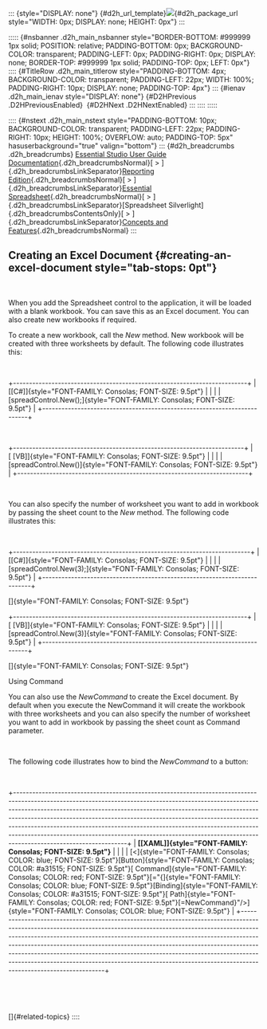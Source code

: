 ::: {style="DISPLAY: none"}
[](ms-xhelp:///?Id=d2h_url_template){#d2h_url_template}![](!package_url!){#d2h_package_url style="WIDTH: 0px; DISPLAY: none; HEIGHT: 0px"}
:::

::::: {#nsbanner .d2h_main_nsbanner style="BORDER-BOTTOM: #999999 1px solid; POSITION: relative; PADDING-BOTTOM: 0px; BACKGROUND-COLOR: transparent; PADDING-LEFT: 0px; PADDING-RIGHT: 0px; DISPLAY: none; BORDER-TOP: #999999 1px solid; PADDING-TOP: 0px; LEFT: 0px"}
:::: {#TitleRow .d2h_main_titlerow style="PADDING-BOTTOM: 4px; BACKGROUND-COLOR: transparent; PADDING-LEFT: 22px; WIDTH: 100%; PADDING-RIGHT: 10px; DISPLAY: none; PADDING-TOP: 4px"}
::: {#ienav .d2h_main_ienav style="DISPLAY: none"}
[](ms-xhelp:///?Id=7bfcfdc3-3540-43e3-b029-ceaea5fe92f5){#D2HPrevious .D2HPreviousEnabled}  [](ms-xhelp:///?Id=85aff374-9a82-4493-b06c-55dc2d7cc67a){#D2HNext .D2HNextEnabled}
:::
::::
:::::

:::: {#nstext .d2h_main_nstext style="PADDING-BOTTOM: 10px; BACKGROUND-COLOR: transparent; PADDING-LEFT: 22px; PADDING-RIGHT: 10px; HEIGHT: 100%; OVERFLOW: auto; PADDING-TOP: 5px" hasuserbackground="true" valign="bottom"}
::: {#d2h_breadcrumbs .d2h_breadcrumbs}
[Essential Studio User Guide Documentation](ms-xhelp:///?Id=12457748-09e3-4d74-a240-8e049cedf030){.d2h_breadcrumbsNormal}[ \> ]{.d2h_breadcrumbsLinkSeparator}[Reporting Edition](ms-xhelp:///?Id=027aa5b6-6676-4f93-ad23-c20e8c45792e){.d2h_breadcrumbsNormal}[ \> ]{.d2h_breadcrumbsLinkSeparator}[Essential Spreadsheet](ms-xhelp:///?Id=25812fa4-b4ea-4485-bbfb-30849a783142){.d2h_breadcrumbsNormal}[ \> ]{.d2h_breadcrumbsLinkSeparator}[Spreadsheet Silverlight]{.d2h_breadcrumbsContentsOnly}[ \> ]{.d2h_breadcrumbsLinkSeparator}[Concepts and Features](ms-xhelp:///?Id=7bfcfdc3-3540-43e3-b029-ceaea5fe92f5){.d2h_breadcrumbsNormal}
:::

## Creating an Excel Document {#creating-an-excel-document style="tab-stops: 0pt"}

 

When you add the Spreadsheet control to the application, it will be loaded with a blank workbook. You can save this as an Excel document. You can also create new workbooks if required.

To create a new workbook, call the *New* method. New workbook will be created with three worksheets by default. The following code illustrates this:

 

+-------------------------------------------------------------------------+
| [\[C#\]]{style="FONT-FAMILY: Consolas; FONT-SIZE: 9.5pt"}               |
|                                                                         |
| [spreadControl.New();]{style="FONT-FAMILY: Consolas; FONT-SIZE: 9.5pt"} |
+-------------------------------------------------------------------------+

 

+------------------------------------------------------------------------+
| [ \[VB\]]{style="FONT-FAMILY: Consolas; FONT-SIZE: 9.5pt"}             |
|                                                                        |
| [spreadControl.New()]{style="FONT-FAMILY: Consolas; FONT-SIZE: 9.5pt"} |
+------------------------------------------------------------------------+

 

You can also specify the number of worksheet you want to add in workbook by passing the sheet count to the *New* method. The following code illustrates this:

 

+--------------------------------------------------------------------------+
| [\[C#\]]{style="FONT-FAMILY: Consolas; FONT-SIZE: 9.5pt"}                |
|                                                                          |
| [spreadControl.New(3);]{style="FONT-FAMILY: Consolas; FONT-SIZE: 9.5pt"} |
+--------------------------------------------------------------------------+

[]{style="FONT-FAMILY: Consolas; FONT-SIZE: 9.5pt"} 

+-------------------------------------------------------------------------+
| [ \[VB\]]{style="FONT-FAMILY: Consolas; FONT-SIZE: 9.5pt"}              |
|                                                                         |
| [spreadControl.New(3)]{style="FONT-FAMILY: Consolas; FONT-SIZE: 9.5pt"} |
+-------------------------------------------------------------------------+

[]{style="FONT-FAMILY: Consolas; FONT-SIZE: 9.5pt"} 

Using Command

You can also use the *NewCommand* to create the Excel document. By default when you execute the NewCommand it will create the workbook with three worksheets and you can also specify the number of worksheet you want to add in workbook by passing the sheet count as Command parameter.

 

The following code illustrates how to bind the *NewCommand* to a button:

 

+-----------------------------------------------------------------------------------------------------------------------------------------------------------------------------------------------------------------------------------------------------------------------------------------------------------------------------------------------------------------------------------------------------------------------------------------------------------------------------------------------------------------------+
| **[\[XAML\]]{style="FONT-FAMILY: Consolas; FONT-SIZE: 9.5pt"}**                                                                                                                                                                                                                                                                                                                                                                                                                                                       |
|                                                                                                                                                                                                                                                                                                                                                                                                                                                                                                                       |
| [\<]{style="FONT-FAMILY: Consolas; COLOR: blue; FONT-SIZE: 9.5pt"}[Button]{style="FONT-FAMILY: Consolas; COLOR: #a31515; FONT-SIZE: 9.5pt"}[ Command]{style="FONT-FAMILY: Consolas; COLOR: red; FONT-SIZE: 9.5pt"}[=\"{]{style="FONT-FAMILY: Consolas; COLOR: blue; FONT-SIZE: 9.5pt"}[Binding]{style="FONT-FAMILY: Consolas; COLOR: #a31515; FONT-SIZE: 9.5pt"}[ Path]{style="FONT-FAMILY: Consolas; COLOR: red; FONT-SIZE: 9.5pt"}[=NewCommand}\"/\>]{style="FONT-FAMILY: Consolas; COLOR: blue; FONT-SIZE: 9.5pt"} |
+-----------------------------------------------------------------------------------------------------------------------------------------------------------------------------------------------------------------------------------------------------------------------------------------------------------------------------------------------------------------------------------------------------------------------------------------------------------------------------------------------------------------------+

 

 

[]{#related-topics}
::::
